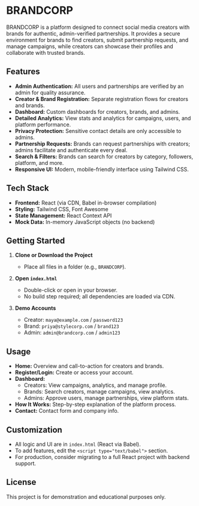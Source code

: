# BRANDCORP

BRANDCORP is a platform designed to connect social media creators with brands for authentic, admin-verified partnerships. It provides a secure environment for brands to find creators, submit partnership requests, and manage campaigns, while creators can showcase their profiles and collaborate with trusted brands.

## Features

- **Admin Authentication:** All users and partnerships are verified by an admin for quality assurance.
- **Creator & Brand Registration:** Separate registration flows for creators and brands.
- **Dashboard:** Custom dashboards for creators, brands, and admins.
- **Detailed Analytics:** View stats and analytics for campaigns, users, and platform performance.
- **Privacy Protection:** Sensitive contact details are only accessible to admins.
- **Partnership Requests:** Brands can request partnerships with creators; admins facilitate and authenticate every deal.
- **Search & Filters:** Brands can search for creators by category, followers, platform, and more.
- **Responsive UI:** Modern, mobile-friendly interface using Tailwind CSS.

## Tech Stack

- **Frontend:** React (via CDN, Babel in-browser compilation)
- **Styling:** Tailwind CSS, Font Awesome
- **State Management:** React Context API
- **Mock Data:** In-memory JavaScript objects (no backend)

## Getting Started

1. **Clone or Download the Project**
   - Place all files in a folder (e.g., `BRANDCORP`).

2. **Open `index.html`**
   - Double-click or open in your browser.
   - No build step required; all dependencies are loaded via CDN.

3. **Demo Accounts**
   - Creator: `maya@example.com` / `password123`
   - Brand: `priya@stylecorp.com` / `brand123`
   - Admin: `admin@brandcorp.com` / `admin123`

## Usage

- **Home:** Overview and call-to-action for creators and brands.
- **Register/Login:** Create or access your account.
- **Dashboard:** 
  - Creators: View campaigns, analytics, and manage profile.
  - Brands: Search creators, manage campaigns, view analytics.
  - Admins: Approve users, manage partnerships, view platform stats.
- **How It Works:** Step-by-step explanation of the platform process.
- **Contact:** Contact form and company info.

## Customization

- All logic and UI are in `index.html` (React via Babel).
- To add features, edit the `<script type="text/babel">` section.
- For production, consider migrating to a full React project with backend support.

## License

This project is for demonstration and educational purposes only.

